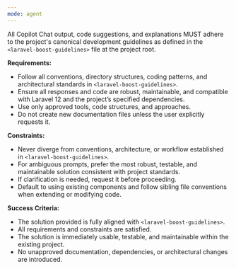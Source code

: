 ```yaml
---
mode: agent
---
```

All Copilot Chat output, code suggestions, and explanations MUST adhere to the project's canonical development guidelines as defined in the `<laravel-boost-guidelines>` file at the project root.

**Requirements:**
- Follow all conventions, directory structures, coding patterns, and architectural standards in `<laravel-boost-guidelines>`.
- Ensure all responses and code are robust, maintainable, and compatible with Laravel 12 and the project’s specified dependencies.
- Use only approved tools, code structures, and approaches.
- Do not create new documentation files unless the user explicitly requests it.

**Constraints:**
- Never diverge from conventions, architecture, or workflow established in `<laravel-boost-guidelines>`.
- For ambiguous prompts, prefer the most robust, testable, and maintainable solution consistent with project standards.
- If clarification is needed, request it before proceeding.
- Default to using existing components and follow sibling file conventions when extending or modifying code.

**Success Criteria:**
- The solution provided is fully aligned with `<laravel-boost-guidelines>`.
- All requirements and constraints are satisfied.
- The solution is immediately usable, testable, and maintainable within the existing project.
- No unapproved documentation, dependencies, or architectural changes are introduced.

